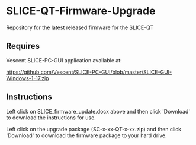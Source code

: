 # SLICE-QT-Firmware-Upgrade
Repository for the latest released firmware for the SLICE-QT

## Requires 
  Vescent SLICE-PC-GUI application available at:
  
  https://github.com/Vescent/SLICE-PC-GUI/blob/master/SLICE-GUI-Windows-1-17.zip
## Instructions
  Left click on SLICE_firmware_update.docx above and then click 'Download' to download the instructions for use.

  Left click on the upgrade package (SC-x-xx-QT-x-xx.zip) and then click 'Download' to download the firmware package to your hard drive.
